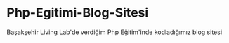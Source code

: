 # Php-Egitimi-Blog-Sitesi
Başakşehir Living Lab'de verdiğim Php Eğitim'inde kodladığımız blog sitesi
